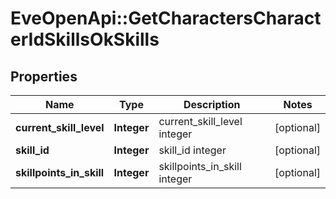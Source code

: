 # EveOpenApi::GetCharactersCharacterIdSkillsOkSkills

## Properties
Name | Type | Description | Notes
------------ | ------------- | ------------- | -------------
**current_skill_level** | **Integer** | current_skill_level integer | [optional] 
**skill_id** | **Integer** | skill_id integer | [optional] 
**skillpoints_in_skill** | **Integer** | skillpoints_in_skill integer | [optional] 


